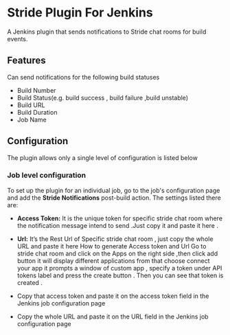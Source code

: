 # Stride Plugin For Jenkins


A Jenkins plugin that sends notifications to Stride chat rooms for build events.
## Features
Can send notifications for the following build statuses
-	Build Number
-	Build Status(e.g. build success , build failure ,build unstable)
-	Build URL
-	Build Duration
-	Job Name
## Configuration
The plugin allows only a single level of configuration is listed below 
### Job level configuration
To set up the plugin for an individual job, go to the job's configuration page and add the **Stride Notifications** post-build action. The settings listed there are:
-	**Access Token:** It is the unique token for specific stride chat room where the notification message intend to send .Just copy it and paste it here .
-	**Url:** It’s the Rest Url of Specific stride chat room , just copy the whole URL and paste it here 
How to generate Access token and Url
Go to stride chat room and click on the Apps on the right side ,then click add button it will display different applications from that choose connect your app it prompts a window of custom app , specify a token under  API tokens label and press the create button . Then you can see that token is created .

-	Copy that access token and paste it on the access token field in the Jenkins job configuration page
-	Copy the whole URL and paste it on the URL field in the Jenkins job configuration page


